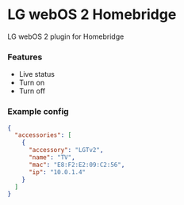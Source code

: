 # LG webOS 2 Homebridge
LG webOS 2 plugin for Homebridge

### Features
* Live status
* Turn on
* Turn off

### Example config
```json
{
  "accessories": [
    {
      "accessory": "LGTv2",
      "name": "TV",
      "mac": "E8:F2:E2:09:C2:56",
      "ip": "10.0.1.4"
    }
  ]
}
```
